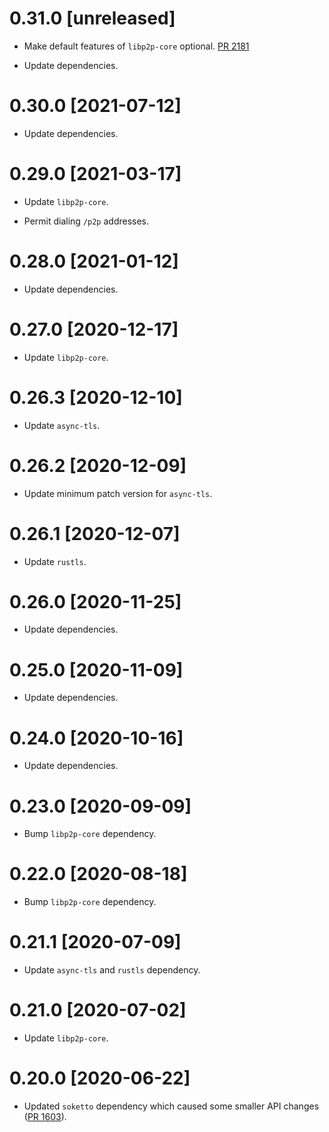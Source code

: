 # 0.31.0 [unreleased]

- Make default features of `libp2p-core` optional.
  [PR 2181](https://github.com/libp2p/rust-libp2p/pull/2181)

- Update dependencies.

# 0.30.0 [2021-07-12]

- Update dependencies.

# 0.29.0 [2021-03-17]

- Update `libp2p-core`.

- Permit dialing `/p2p` addresses.

# 0.28.0 [2021-01-12]

- Update dependencies.

# 0.27.0 [2020-12-17]

- Update `libp2p-core`.

# 0.26.3 [2020-12-10]

- Update `async-tls`.

# 0.26.2 [2020-12-09]

- Update minimum patch version for `async-tls`.

# 0.26.1 [2020-12-07]

- Update `rustls`.

# 0.26.0 [2020-11-25]

- Update dependencies.

# 0.25.0 [2020-11-09]

- Update dependencies.

# 0.24.0 [2020-10-16]

- Update dependencies.

# 0.23.0 [2020-09-09]

- Bump `libp2p-core` dependency.

# 0.22.0 [2020-08-18]

- Bump `libp2p-core` dependency.

# 0.21.1 [2020-07-09]

- Update `async-tls` and `rustls` dependency.

# 0.21.0 [2020-07-02]

- Update `libp2p-core`.

# 0.20.0 [2020-06-22]

- Updated `soketto` dependency which caused some smaller
  API changes ([PR 1603](https://github.com/libp2p/rust-libp2p/pull/1603)).
